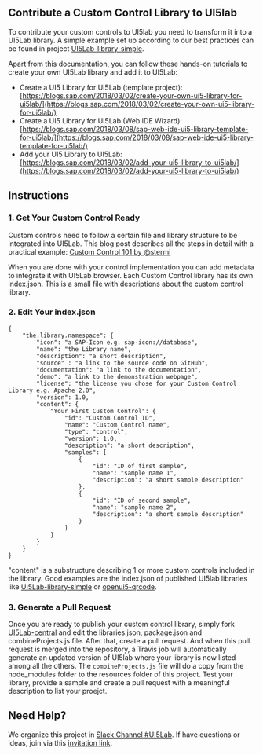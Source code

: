 ## Contribute a Custom Control Library to UI5lab

To contribute your custom controls to UI5lab you need to transform it into a UI5Lab library.
A simple example set up according to our best practices can be found in project [UI5Lab-library-simple](https://github.com/UI5Lab/UI5Lab-library-simple). 

Apart from this documentation, you can follow these hands-on tutorials to create your own UI5Lab library and add it to UI5Lab:
* Create a UI5 Library for UI5Lab (template project): [https://blogs.sap.com/2018/03/02/create-your-own-ui5-library-for-ui5lab/](https://blogs.sap.com/2018/03/02/create-your-own-ui5-library-for-ui5lab/)
* Create a UI5 Library for UI5Lab (Web IDE Wizard): [https://blogs.sap.com/2018/03/08/sap-web-ide-ui5-library-template-for-ui5lab/](https://blogs.sap.com/2018/03/08/sap-web-ide-ui5-library-template-for-ui5lab/)
* Add your UI5 Library to UI5Lab: [https://blogs.sap.com/2018/03/02/add-your-ui5-library-to-ui5lab/](https://blogs.sap.com/2018/03/02/add-your-ui5-library-to-ui5lab/)

## Instructions


### 1. Get Your Custom Control Ready
Custom controls need to follow a certain file and library structure to be integrated into UI5Lab.
This blog post describes all the steps in detail with a practical example:
[Custom Control 101 by @stermi](https://medium.com/@stermi/custom-control-101-sapui5-openui5-tipoftheday-customcontrol-fd51a85bbed3)

When you are done with your control implementation you can add metadata to integrate it with UI5Lab browser. Each Custom Control library has its own index.json. This is a small file with descriptions about the custom control library. 

###  2. Edit Your index.json
    {
        "the.library.namespace": {
            "icon": "a SAP-Icon e.g. sap-icon://database",
            "name": "the Library name",
            "description": "a short description",
            "source" : "a link to the source code on GitHub",
            "documentation": "a link to the documentation",
            "demo": "a link to the demonstration webpage",
            "license": "the license you chose for your Custom Control Library e.g. Apache 2.0",
            "version": 1.0,
            "content": {
                "Your First Custom Control": {
                    "id": "Custom Control ID",
                    "name": "Custom Control name",
                    "type": "control",
                    "version": 1.0,
                    "description": "a short description",
                    "samples": [
                        {
                            "id": "ID of first sample",
                            "name": "sample name 1",
                            "description": "a short sample description"
                        },
                        {
                            "id": "ID of second sample",
                            "name": "sample name 2",
                            "description": "a short sample description"
                        }
                    ]
                }
            }
        }
    }
"content" is a substructure describing 1 or more custom controls included in the library.
Good examples are the index.json of published UI5lab libraries like [UI5Lab-library-simple](https://github.com/UI5Lab/UI5Lab-library-simple/blob/master/test/ui5lab/geometry/index.json) or [openui5-qrcode](https://github.com/StErMi/openui5-qrcode/blob/master/test/index.json).

### 3. Generate a Pull Request
Once you are ready to publish your custom control library, simply fork [UI5Lab-central](https://github.com/UI5Lab/UI5Lab-central) and edit the libraries.json, package.json and combineProjects.js file. After that, create a pull request. And when this pull request is merged into the repository, a Travis job will automatically generate an updated version of UI5lab where your library is now listed among all the others.
The ```combineProjects.js``` file will do a copy from the node_modules folder to the resources folder of this project. Test your library, provide a sample and create a pull request with a meaningful description to list your proejct.

## Need Help?

We organize this project in [Slack Channel #UI5Lab](https://openui5.slack.com/messages/UI5lab).
If have questions or ideas, join via this [invitation link](http://slackui5invite.herokuapp.com/).


